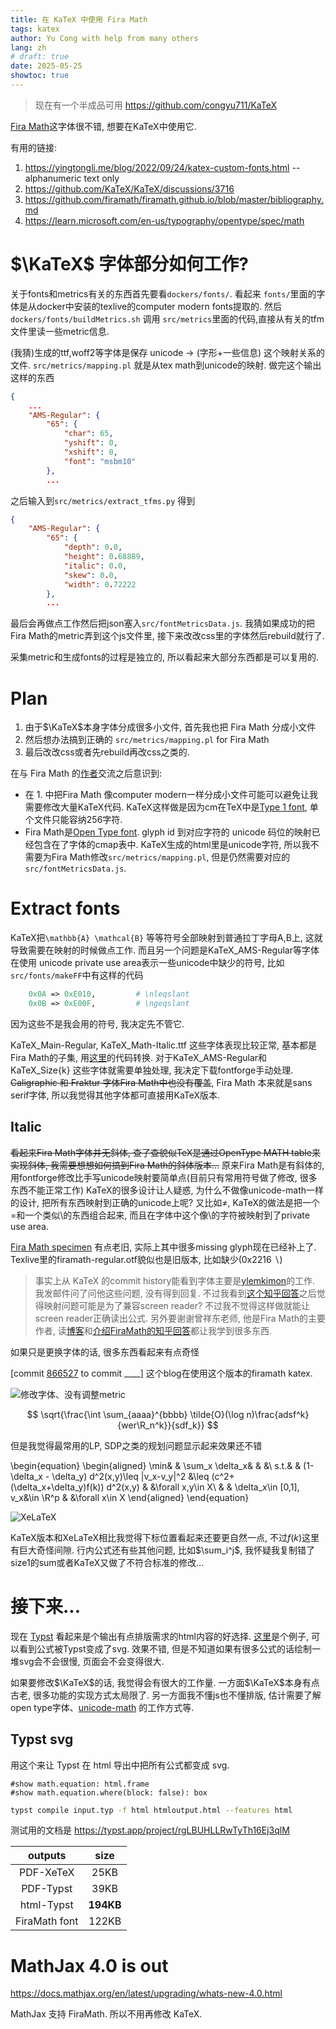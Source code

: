 ```yaml
---
title: 在 KaTeX 中使用 Fira Math
tags: katex
author: Yu Cong with help from many others
lang: zh
# draft: true
date: 2025-05-25
showtoc: true
---
```


> 现在有一个半成品可用 <https://github.com/congyu711/KaTeX>

[Fira Math](https://github.com/firamath/firamath)这字体很不错, 想要在KaTeX中使用它.

有用的链接:

1. <https://yingtongli.me/blog/2022/09/24/katex-custom-fonts.html> -- alphanumeric text only
2. <https://github.com/KaTeX/KaTeX/discussions/3716>
3. <https://github.com/firamath/firamath.github.io/blob/master/bibliography.md>
4. <https://learn.microsoft.com/en-us/typography/opentype/spec/math>

# $\KaTeX$ 字体部分如何工作?

关于fonts和metrics有关的东西首先要看`dockers/fonts/`. 看起来 `fonts/`里面的字体是从docker中安装的texlive的computer modern fonts提取的. 然后`dockers/fonts/buildMetrics.sh` 调用 `src/metrics`里面的代码,直接从有关的tfm文件里读一些metric信息. 

(我猜)生成的ttf,woff2等字体是保存 unicode -> (字形+一些信息) 这个映射关系的文件. `src/metrics/mapping.pl` 就是从tex math到unicode的映射. 做完这个输出这样的东西

```json
{
    ...
    "AMS-Regular": {
        "65": {
            "char": 65,
            "yshift": 0,
            "xshift": 0,
            "font": "msbm10"
        },
        ...
```

之后输入到`src/metrics/extract_tfms.py` 得到

```json
{
    "AMS-Regular": {
        "65": {
            "depth": 0.0,
            "height": 0.68889,
            "italic": 0.0,
            "skew": 0.0,
            "width": 0.72222
        },
        ...
```
最后会再做点工作然后把json塞入`src/fontMetricsData.js`. 我猜如果成功的把Fira Math的metric弄到这个js文件里, 接下来改改css里的字体然后rebuild就行了.

采集metric和生成fonts的过程是独立的, 所以看起来大部分东西都是可以复用的.

# Plan

1. 由于$\KaTeX$本身字体分成很多小文件, 首先我也把 Fira Math 分成小文件
2. 然后想办法搞到正确的 `src/metrics/mapping.pl` for Fira Math
3. 最后改改css或者先rebuild再改css之类的.

在与 Fira Math 的[作者](https://stone-zeng.site/)交流之后意识到:

- 在 1. 中把Fira Math 像computer modern一样分成小文件可能可以避免让我需要修改大量KaTeX代码. KaTeX这样做是因为cm在TeX中是[Type 1 font](https://en.wikipedia.org/wiki/PostScript_fonts#Type_1), 单个文件只能容纳256字符.
- Fira Math是[Open Type font](https://en.wikipedia.org/wiki/OpenType). glyph id 到对应字符的 unicode 码位的映射已经包含在了字体的cmap表中. KaTeX生成的html里是unicode字符, 所以我不需要为Fira Math修改`src/metrics/mapping.pl`, 但是仍然需要对应的`src/fontMetricsData.js`.

# Extract fonts

KaTeX把`\mathbb{A} \mathcal{B}` 等等符号全部映射到普通拉丁字母A,B上, 这就导致需要在映射的时候做点工作. 而且另一个问题是KaTeX_AMS-Regular等字体在使用 unicode private use area表示一些unicode中缺少的符号, 比如`src/fonts/makeFF`中有这样的代码

```perl
    0x0A => 0xE010,         # \nleqslant
    0x0B => 0xE00F,         # \ngeqslant
```

因为这些不是我会用的符号, 我决定先不管它.

KaTeX_Main-Regular, KaTeX_Math-Italic.ttf 这些字体表现比较正常, 基本都是Fira Math的子集, 用[这里](https://github.com/congyu711/KaTeX/blob/main/fonts/mimic.py)的代码转换.
对于KaTeX_AMS-Regular和KaTeX_Size{k} 这些字体就需要单独处理, 我决定下载fontforge手动处理. ~~Caligraphic 和 Fraktur 字体Fira Math中也没有覆盖~~, Fira Math 本来就是sans serif字体, 所以我觉得其他字体都可直接用KaTeX版本.

## Italic

~~看起来Fira Math字体并无斜体, 查了查貌似TeX是通过OpenType MATH table来实现斜体, 我需要想想如何搞到Fira Math的斜体版本...~~ 原来Fira Math是有斜体的, 用fontforge修改比手写unicode映射要简单点(目前只有常用符号做了修改, 很多东西不能正常工作) KaTeX的很多设计让人疑惑, 为什么不做像unicode-math一样的设计, 把所有东西映射到正确的unicode上呢? 又比如$\neq$, KaTeX的做法是把一个$=$和一个类似$\setminus$的东西组合起来, 而且在字体中这个像$\setminus$的字符被映射到了private use area.

[Fira Math specimen](https://firamath.github.io/specimen.html) 有点老旧, 实际上其中很多missing glyph现在已经补上了. Texlive里的firamath-regular.otf貌似也是旧版本, 比如缺少(0x2216 ∖)

> 事实上从 KaTeX 的commit history能看到字体主要是[ylemkimon](https://github.com/ylemkimon)的工作. 我发邮件问了问他这些问题, 没有得到回复. 不过我看到[这个知乎回答](https://www.zhihu.com/question/337382562/answer/766077220)之后觉得映射问题可能是为了兼容screen reader? 不过我不觉得这样做就能让screen reader正确读出公式. 
> 另外要谢谢曾祥东老师, 他是Fira Math的主要作者, 读[博客](https://stone-zeng.site/)和[介绍FiraMath的知乎回答](https://www.zhihu.com/question/46196562/answer/766203485)都让我学到很多东西.

如果只是更换字体的话, 很多东西看起来有点奇怪

[commit [866527](https://github.com/congyu711/Hakyllsite/commit/86652755a18568249d02aa3d28624ccec354ea84)  to commit ____] 这个blog在使用这个版本的firamath katex.

![修改字体、没有调整metric](/images/katexfont/withoutmetric.png)


$$
\sqrt{\frac{\int \sum_{aaaa}^{bbbb} \tilde{O}(\log n)\frac{adsf^k}{wer\R_n^k}}{sdf_k}}
$$

但是我觉得最常用的LP, SDP之类的规划问题显示起来效果还不错

\begin{equation}
\begin{aligned}
\min&   &   \sum_x \delta_x&    &   &\\
s.t.&   &   (1-\delta_x - \delta_y) d^2(x,y)\leq \|v_x-v_y\|^2 &\leq (c^2+(\delta_x+\delta_y)f(k)) d^2(x,y) &   &\forall x,y\in X\\
    &   &   \delta_x\in [0,1], v_x&\in \R^p   &   &\forall x\in X
\end{aligned}
\end{equation}

![XeLaTeX](/images/katexfont/sdptest.png)

KaTeX版本和XeLaTeX相比我觉得下标位置看起来还要更自然一点, 不过$f(k)$这里有巨大奇怪间隙. 行内公式还有些其他问题, 比如$\sum_i^j$, 我怀疑我复制错了size1的sum或者KaTeX又做了不符合标准的修改...

# 接下来...

现在 [Typst](https://typst.app/) 看起来是个输出有点排版需求的html内容的好选择. [这里](https://kawayww.com/posts/example)是个例子, 可以看到公式被Typst变成了svg. 效果不错, 但是不知道如果有很多公式的话绘制一堆svg会不会很慢, 页面会不会变得很大.

如果要修改$\KaTeX$的话, 我觉得会有很大的工作量. 一方面$\KaTeX$本身有点古老, 很多功能的实现方式太局限了. 另一方面我不懂js也不懂排版, 估计需要了解open type字体、[unicode-math](https://ctan.org/pkg/unicode-math?lang=en) 的工作方式等.

<!-- 先观察一段时间, Typst的html输出有没有变得更好用, 我有没有闲到会去学和写这个工具. -->
## Typst svg

用这个来让 Typst 在 html 导出中把所有公式都变成 svg.

```
#show math.equation: html.frame
#show math.equation.where(block: false): box
```

```sh
typst compile input.typ -f html htmloutput.html --features html
```

测试用的文档是 <https://typst.app/project/rgLBUHLLRwTyTh16Ej3qlM>

| outputs | size |
| :--------------: | :------------: |
| PDF-XeTeX | 25KB |
| PDF-Typst | 39KB |
| html-Typst | **194KB** |
| FiraMath font | 122KB |

# MathJax 4.0 is out

<https://docs.mathjax.org/en/latest/upgrading/whats-new-4.0.html>

MathJax 支持 FiraMath. 所以不用再修改 KaTeX.